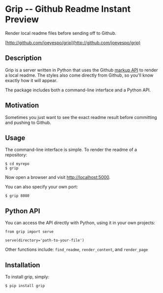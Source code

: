 Grip -- Github Readme Instant Preview
=====================================

Render local readme files before sending off to Github.

[http://github.com/joeyespo/grip](http://github.com/joeyespo/grip)


Description
-----------

Grip is a server written in Python that uses the Github
[markup API](http://developer.github.com/v3/markdown/)
to render a local readme. The styles also come directly
from Github, so you'll know exactly how it will appear.

The package includes both a command-line interface and a Python API.


Motivation
----------

Sometimes you just want to see the exact readme
result before committing and pushing to Github.


Usage
-----

The command-line interface is simple. To render the readme of a repository:

    $ cd myrepo
    $ grip

Now open a browser and visit [http://localhost:5000](http://localhost:5000/).

You can also specify your own port:

    $ grip 8080


Python API
----------

You can access the API directly with Python, using it in your own projects:

    from grip import serve
    
    serve(directory='path-to-your-file')

Other functions include: `find_readme`, `render_content`, and `render_page`


Installation
------------

To install grip, simply:

    $ pip install grip
